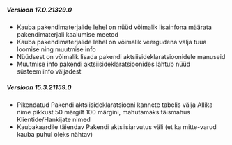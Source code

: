 ---
---

##### Versioon 17.0.21329.0
- Kauba pakendimaterjalide lehel on nüüd võimalik lisainfona määrata pakendimaterjali kaalumise meetod
- Kauba pakendimaterjalide lehel on võimalik veergudena välja tuua loomise ning muutmise info
- Nüüdsest on võimalik lisada pakendi aktsiisideklaratsioonidele manuseid
- Muutmise info pakendi aktsiisideklaratsioonides lähtub nüüd süsteemiinfo väljadest


##### Versioon 15.3.21159.0
- Pikendatud Pakendi aktsiisideklaratsiooni kannete tabelis välja Allika nime pikkust 50 märgilt 100 märgini, mahutamaks täismahus Klientide/Hankijate nimed
- Kaubakaardile täiendav Pakendi aktsiisiarvutus väli (et ka mitte-varud kauba puhul oleks nähtav)
